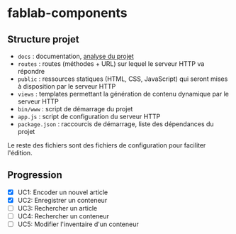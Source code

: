# fablab-components

## Structure projet

* `docs` : documentation, [analyse du projet](docs/Analysis.md)
* `routes` : routes (méthodes + URL) sur lequel le serveur HTTP va répondre
* `public` : ressources statiques (HTML, CSS, JavaScript) qui seront mises à disposition par le serveur HTTP
* `views` : templates permettant la génération de contenu dynamique par le serveur HTTP
* `bin/www` : script de démarrage du projet
* `app.js` : script de configuration du serveur HTTP
* `package.json` : raccourcis de démarrage, liste des dépendances du projet

Le reste des fichiers sont des fichiers de configuration pour faciliter l'édition.

## Progression

* [x] UC1: Encoder un nouvel article
* [x] UC2: Enregistrer un conteneur
* [ ] UC3: Rechercher un article
* [ ] UC4: Rechercher un conteneur
* [ ] UC5: Modifier l'inventaire d'un conteneur
